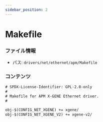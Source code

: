 ```yaml
---
sidebar_position: 2
---
```

# Makefile

### ファイル情報

- パス: `drivers/net/ethernet/apm/Makefile`

### コンテンツ

```txt
# SPDX-License-Identifier: GPL-2.0-only
#
# Makefile for APM X-GENE Ethernet driver.
#

obj-$(CONFIG_NET_XGENE) += xgene/
obj-$(CONFIG_NET_XGENE_V2) += xgene-v2/

```
